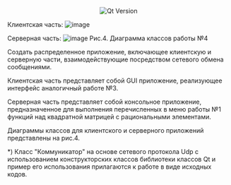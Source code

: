 <p align = "center">
  <img src = "https://img.shields.io/badge/Qt_Creator-5.0.2-41CD52?style=plastic&logo=Qt&labelColor=black" alt = "Qt Version">
</p>

Клиентская часть:
![image](https://github.com/suzzerain/OOP_Labs/assets/101402419/741c4f38-c483-42c6-98f1-eeeb6ce0a724)


Серверная часть:
![image](https://github.com/suzzerain/OOP_Labs/assets/101402419/a4abdf8b-812d-4656-90d6-91dab5e20b03)
Рис.4. Диаграмма классов работы №4

Создать распределенное приложение, включающее клиентскую и серверную части, взаимодействующие посредством сетевого обмена сообщениями.

Клиентская часть представляет собой GUI приложение, реализующее интерфейс аналогичный работе №3.

Серверная часть представляет собой консольное приложение, предназначенное для выполнения перечисленных в меню работы №1 функций над квадратной матрицей с рациональными элементами.

Диаграммы классов для клиентского и серверного приложений представлены на рис.4. 

*) Класс "Коммуникатор" на основе сетевого протокола Udp с использованием конструкторских классов библиотеки классов Qt и пример его использования прилагаются к работе в виде исходных кодов.
